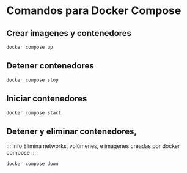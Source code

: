# Comandos para Docker Compose

## Crear imagenes y contenedores
```
docker compose up
```

## Detener contenedores
```
docker compose stop
```

## Iniciar contenedores
```
docker compose start
```

## Detener y eliminar contenedores, 
::: info
Elimina networks, volúmenes, e imágenes creadas por docker compose
:::

```
docker compose down
```